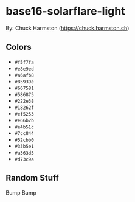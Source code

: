 # base16-solarflare-light

By: Chuck Harmston (https://chuck.harmston.ch)

## Colors

* `#f5f7fa`
* `#e8e9ed`
* `#a6afb8`
* `#85939e`
* `#667581`
* `#586875`
* `#222e38`
* `#18262f`
* `#ef5253`
* `#e66b2b`
* `#e4b51c`
* `#7cc844`
* `#52cbb0`
* `#33b5e1`
* `#a363d5`
* `#d73c9a`

## Random Stuff

Bump
Bump
